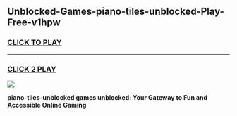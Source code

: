 
## Unblocked-Games-piano-tiles-unblocked-Play-Free-v1hpw
<h3>
<a href="https://premium76.site?title=piano-tiles-unblocked&ref=18A1">CLICK TO PLAY</a></h3>
<hr>

<h3>
<a href="https://premium76.site?title=piano-tiles-unblocked&ref=18A1">CLICK 2 PLAY</a>
  
</h3>

<a href="https://premium76.site?title=piano-tiles-unblocked&ref=18A1"><img src="https://clearcache.store/games.png"></a>


**piano-tiles-unblocked games unblocked: Your Gateway to Fun and Accessible Online Gaming**
